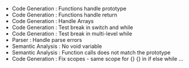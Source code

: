 * Code Generation : Functions handle prototype
* Code Generation : Functions handle return 
* Code Generation : Handle Arrays
* Code Generation : Test break in switch and while
* Code Generation : Test break in multi-level while
* Parser : Handle parse errors 
* Semantic Analysis : No void variable
* Semantic Analysis : Function calls does not match the prototype
* Code Generation : Fix scopes - same scope for {} {} in if else while ...
